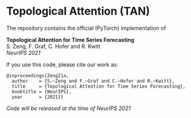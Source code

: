 # Topological Attention (TAN)

The repository contains the official (PyTorch) implementation of 

**Topological Attention for Time Series Forecasting**     
S. Zeng, F. Graf, C. Hofer and R. Kwitt     
*NeurIPS 2021*

If you use this code, please cite our work as:

```
@inproceedings{Zeng21a,
  author    = {S.~Zeng and F.~Graf and C.~Hofer and R.~Kwitt},
  title     = {Topological Attention for Time Series Forecasting},
  booktitle = {NeurIPS},
  year      = {2021}}
```

*Code will be released at the time of NeurIPS 2021*


